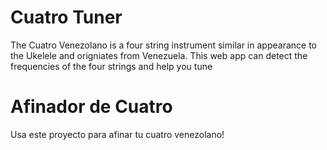# Cuatro Tuner
The Cuatro Venezolano is a four string instrument similar in appearance to the Ukelele and origniates from Venezuela. 
This web app can detect the frequencies of the four strings and help you tune

# Afinador de Cuatro
Usa este proyecto para afinar tu cuatro venezolano! 
